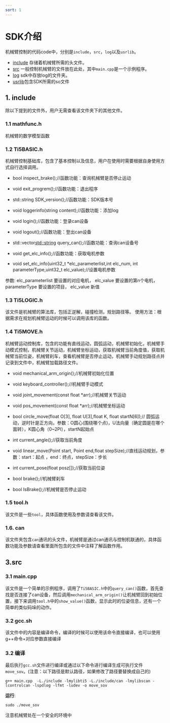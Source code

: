 ```yaml
---
sort: 1
---
```


# SDK介绍

机械臂控制的代码code中，分别是`include`，`src`，`log`以及`usrlib`。

+ [include](https://github.com/mrhouse-sweet/mechanical_arm_SDK-docs/tree/main/code/include) 存储着机械臂所需的头文件。
+ [src](https://github.com/mrhouse-sweet/mechanical_arm_SDK-docs/tree/main/code/src) 一般控制机械臂的文件放在此处，其中`main.cpp`是一个示例程序。
+ [log](https://github.com/mrhouse-sweet/mechanical_arm_SDK-docs/tree/main/code/log) sdk中存放log的文件夹。
+ [usrlib](https://github.com/mrhouse-sweet/mechanical_arm_SDK-docs/tree/main/code/usrlib)包含SDK所需的so文件

## 1. include

除以下提到的文件外，用户无需查看该文件夹下的其他文件。

### 1.1 mathfunc.h
机械臂的数学模型函数


### 1.2 Ti5BASIC.h

机械臂控制基础库，包含了基本控制以及信息，用户在使用时需要根据自身使用方式自行选择调用。

+ bool inspect_brake();//函数功能：查询机械臂是否停止运动

+ void exit_progrem();//函数功能：退出程序

+ std::string SDK_version();//函数功能：SDK版本号

+ void loggerinfo(string content);//函数功能：添加log

+ void login();//函数功能：登录can设备

+ void logout();//函数功能：登出can设备

+ std::vector<std::string> query_can();//函数功能：查询can设备号

+ void get_elc_info();//函数功能：获取电机参数

+ void set_elc_info(uint32_t *elc_parameterlist,int elc_num, int parameterType,uint32_t elc_value);//设置电机参数

参数: 
  elc_parameterlist 要设置的对应电机，
  elc_value 要设置的第n个电机，
  parameterType 要设置的项目，
  elc_value 新值

### 1.3 Ti5LOGIC.h

该文件是机械臂的算法库，包括正逆解，碰撞检测，规划路径等。
使用方法：根据需求在规划机械臂运动的时候可以调用该库的函数。

### 1.4 Ti5MOVE.h

机械臂运动控制库，包含的功能有直线运动，圆弧运动，机械臂初始化，机械臂手动模式控制，机械臂关节运动，机械臂坐标运动，获取机械臂当前角度值，获取机械臂当前位姿，机械臂刹车，查看机械臂是否停止运动，机械臂手动规划路径点并记录到文件中，机械臂加载路径文件。

+ void mechanical_arm_origin();//机械臂初始化位置

+ void keyboard_controller();//机械臂手动模式

+ void joint_movement(const float *arr);//机械臂关节运动

+ void pos_movement(const float *arr);//机械臂坐标运动

+ bool circle_move(float O[3], float U[3],float K, float startN[6]);// 圆弧运动，逆时针是正方向，参数：O圆心(围绕哪个点)，U法向量（确定圆是在哪个面转），K圆心角（0~2PI），startN起始点

+ int current_angle();//获取当前角度

+ void linear_move(Point start, Point end,float stepSize);//直线运动规划，参数：start：起点 ，end：终点，stepSize：步长

+ int current_pose(float posz[]);//获取当前位姿

+ bool brake();//机械臂刹车

+ bool IsBrake();//机械臂是否停止运动



### 1.5 tool.h

该文件是一些`tool`，具体函数使用及参数请查看该文件。

### 1.6. can
该文件夹包含`can`通讯的头文件，机械臂是通过can通讯与控制机联通的，具体函数功能及参数请查看里面所包含的文件中注释了解函数作用。

## 3.src
### 3.1 main.cpp

该文件是一个简单的示例程序，调用了`Ti5BASIC.h`中的`query_can()`函数，首先查找是否连接了can设备，然后调用`mechanical_arm_origin()`让机械臂回到初始位置，接下来调用`tool.h`中的`show_value()`函数，显示此时的位姿信息，还有一个简单的类似码垛的动作。

### 3.2 gcc.sh

该文件中的内容是编译命令，编译的时候可以使用该命令直接编译，也可以使用g++命令+对应参数直接编译

### 3.2 编译

最后执行`gcc.sh`文件进行编译或通过以下命令进行编译生成可执行文件`move_sov`。(注意：以下路径是默认路径，如果修改了路径要替换成自己的)
```
g++ main.cpp  -L./include -lmylibti5 -L./include/can -lmylibscan -lcontrolcan -lspdlog -lfmt -ludev -o move_sov
```
**运行**:
```
sudo ./move_sov
```
注意机械臂处在一个安全的环境中

